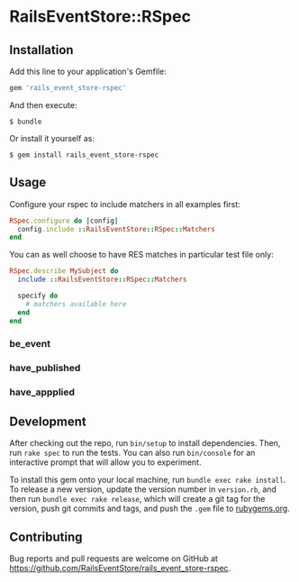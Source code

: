 # RailsEventStore::RSpec

## Installation

Add this line to your application's Gemfile:

```ruby
gem 'rails_event_store-rspec'
```

And then execute:

    $ bundle

Or install it yourself as:

    $ gem install rails_event_store-rspec

## Usage

Configure your rspec to include matchers in all examples first:

```ruby
RSpec.configure do |config|
  config.include ::RailsEventStore::RSpec::Matchers
end
```

You can as well choose to have RES matches in particular test file only:

```ruby
RSpec.describe MySubject do
  include ::RailsEventStore::RSpec::Matchers

  specify do
    # matchers available here
  end
end
```

### be_event

### have_published

### have_appplied

## Development

After checking out the repo, run `bin/setup` to install dependencies. Then, run `rake spec` to run the tests. You can also run `bin/console` for an interactive prompt that will allow you to experiment.

To install this gem onto your local machine, run `bundle exec rake install`. To release a new version, update the version number in `version.rb`, and then run `bundle exec rake release`, which will create a git tag for the version, push git commits and tags, and push the `.gem` file to [rubygems.org](https://rubygems.org).

## Contributing

Bug reports and pull requests are welcome on GitHub at https://github.com/RailsEventStore/rails_event_store-rspec.
